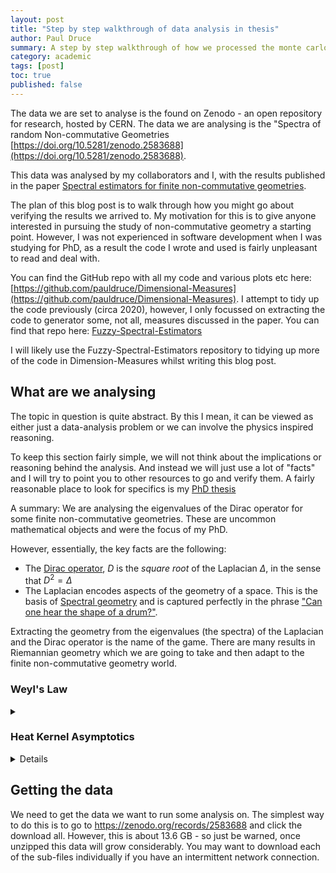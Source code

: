 ```yaml
---
layout: post
title: "Step by step walkthrough of data analysis in thesis"
author: Paul Druce
summary: A step by step walkthrough of how we processed the monte carlo simulation data for random non-commutative geometries.
category: academic
tags: [post]
toc: true
published: false
---
```


The data we are set to analyse is the found on Zenodo - an open repository for
research, hosted by CERN.
The data we are analysing is the "Spectra of random Non-commutative Geometries
[https://doi.org/10.5281/zenodo.2583688](https://doi.org/10.5281/zenodo.2583688).

This data was analysed by my collaborators and I, with the results published in
the paper [Spectral estimators for finite non-commutative
geometries](https://arxiv.org/abs/1902.03590).

The plan of this blog post is to walk through how you might go about verifying the
results we arrived to.
My motivation for this is to give anyone interested in pursuing the study of
non-commutative geometry a starting point.
However, I was not experienced in software development when I was studying for
PhD, as a result the code I wrote and used is fairly unpleasant to read and deal
with.

You can find the GitHub repo with all my code and various plots etc here:
[https://github.com/pauldruce/Dimensional-Measures](https://github.com/pauldruce/Dimensional-Measures).
I attempt to tidy up the code previously (circa 2020), however, I only focussed
on extracting the code to generator some, not all, measures discussed in the paper. You can find that repo
here:
[Fuzzy-Spectral-Estimators](https://github.com/pauldruce/Fuzzy-Spectral-Estimators/tree/884fcd1eb71e0d01962cd7264cfb92747b463831)

I will likely use the Fuzzy-Spectral-Estimators repository to tidying up more of
the code in Dimension-Measures whilst writing this blog post.

## What are we analysing

The topic in question is quite abstract. By this I mean, it can be viewed as either
just a data-analysis problem or we can involve the physics inspired reasoning.

To keep this section fairly simple, we will not think about the implications or reasoning
behind the analysis. And instead we will just use a lot of "facts" and I will
try to point you to other resources to go and verify them. A fairly reasonable
place to look for specifics is my [PhD thesis](/assets/PDFs/Paul-Druce's-PhD-Thesis-2020.pdf)

A summary: We are analysing the eigenvalues of the Dirac operator for some finite
non-commutative geometries. These are uncommon mathematical objects and were the
focus of my PhD.

However, essentially, the key facts are the following:

* The [Dirac operator](https://en.wikipedia.org/wiki/Dirac_operator), $D$ is the *square root* of the
Laplacian $\Delta$, in the sense that $D^2 = \Delta$
* The Laplacian encodes aspects of the geometry of a space. This is the basis of [Spectral
  geometry](https://en.wikipedia.org/wiki/Spectral_geometry) and is captured
  perfectly in the phrase ["Can one hear the shape of a
  drum?"](https://en.wikipedia.org/wiki/Hearing_the_shape_of_a_drum).

Extracting the geometry from the eigenvalues (the spectra) of the Laplacian and
the Dirac operator is the name of the game. There are many results in Riemannian
geometry which we are going to take and then adapt to the finite non-commutative
geometry world.

### Weyl's Law
<details>
<summary>
<!-- TODO: Put straight line equation version of this here -->
</summary>
For Riemannian manifolds, the volume and dimension of the manifolds
  is encoded in the eigenvalues of the [Laplace-Beltrami
  operator](https://en.wikipedia.org/wiki/Laplace–Beltrami_operator) - this is
  called [Weyl's Law](https://en.wikipedia.org/wiki/Weyl_law).

Weyl's Law can be expressed as a limit in the following form:
  Let $N(\lambda)$ be the number of eigenvalues less than the value $\lambda$.
  $$\lim_{\lambda \to \infty}\frac{N(\lambda)}{\lambda^{d/2}} =
  \frac{Vol(M)}{(4\pi)^{d/2}\Gamma(d/2 +1)}.$$
  If we order the eigenvalues so that $\lambda_0 \leq \lambda_1 \leq ...$, then
  we can rewrite this as an asymptotic approximation for the $k$-th eigenvalue:
  $$\lambda_k \sim 4\pi \left(\frac{Vol(M)}{\Gamma(d/2 +1)}\right)k^{2/d}.$$
  Here $\Gamma(z)$ is the Riemann-Zeta function and $Vol(M)$ is the volume of
  the manifold.

  <!-- Explain steps to get to straight line equation -->
</details>

### Heat Kernel Asymptotics
<details>
</details>

## Getting the data

We need to get the data we want to run some analysis on. The simplest way to do
this is to go to https://zenodo.org/records/2583688 and click the download all.
However, this is about 13.6 GB - so just be warned, once unzipped this data will
grow considerably. You may want to download each of the sub-files individually
if you have an intermittent network connection.